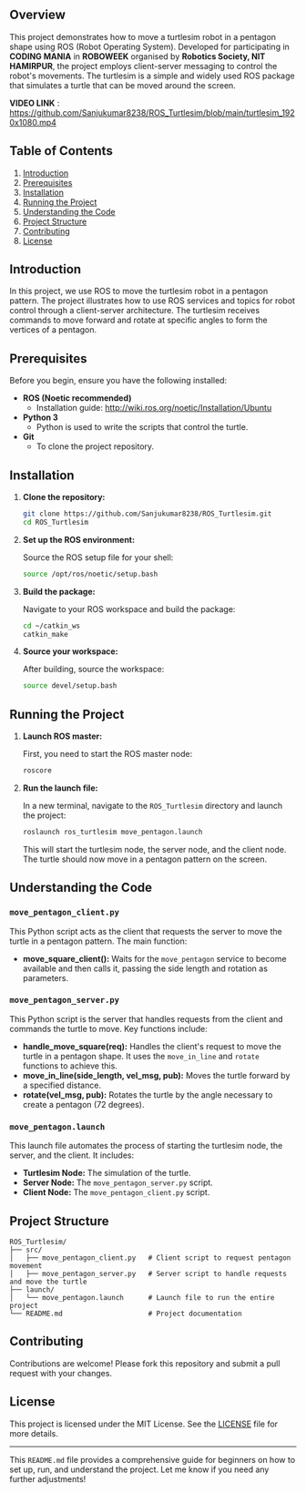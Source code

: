 ## Overview

This project demonstrates how to move a turtlesim robot in a pentagon shape using ROS (Robot Operating System). Developed for participating in **CODING MANIA** in **ROBOWEEK** organised by **Robotics Society, NIT HAMIRPUR**, the project employs client-server messaging to control the robot's movements. The turtlesim is a simple and widely used ROS package that simulates a turtle that can be moved around the screen.

**VIDEO LINK** : https://github.com/Sanjukumar8238/ROS_Turtlesim/blob/main/turtlesim_1920x1080.mp4


## Table of Contents

1. [Introduction](#introduction)
2. [Prerequisites](#prerequisites)
3. [Installation](#installation)
4. [Running the Project](#running-the-project)
5. [Understanding the Code](#understanding-the-code)
6. [Project Structure](#project-structure)
7. [Contributing](#contributing)
8. [License](#license)

## Introduction

In this project, we use ROS to move the turtlesim robot in a pentagon pattern. The project illustrates how to use ROS services and topics for robot control through a client-server architecture. The turtlesim receives commands to move forward and rotate at specific angles to form the vertices of a pentagon.

## Prerequisites

Before you begin, ensure you have the following installed:

- **ROS (Noetic recommended)**
  - Installation guide: http://wiki.ros.org/noetic/Installation/Ubuntu
- **Python 3**
  - Python is used to write the scripts that control the turtle.
- **Git**
  - To clone the project repository.

## Installation

1. **Clone the repository:**

   ```bash
   git clone https://github.com/Sanjukumar8238/ROS_Turtlesim.git
   cd ROS_Turtlesim
   ```

2. **Set up the ROS environment:**

   Source the ROS setup file for your shell:

   ```bash
   source /opt/ros/noetic/setup.bash
   ```

3. **Build the package:**

   Navigate to your ROS workspace and build the package:

   ```bash
   cd ~/catkin_ws
   catkin_make
   ```

4. **Source your workspace:**

   After building, source the workspace:

   ```bash
   source devel/setup.bash
   ```

## Running the Project

1. **Launch ROS master:**

   First, you need to start the ROS master node:

   ```bash
   roscore
   ```

2. **Run the launch file:**

   In a new terminal, navigate to the `ROS_Turtlesim` directory and launch the project:

   ```bash
   roslaunch ros_turtlesim move_pentagon.launch
   ```

   This will start the turtlesim node, the server node, and the client node. The turtle should now move in a pentagon pattern on the screen.

## Understanding the Code

### `move_pentagon_client.py`

This Python script acts as the client that requests the server to move the turtle in a pentagon pattern. The main function:

- **move_square_client():** Waits for the `move_pentagon` service to become available and then calls it, passing the side length and rotation as parameters.

### `move_pentagon_server.py`

This Python script is the server that handles requests from the client and commands the turtle to move. Key functions include:

- **handle_move_square(req):** Handles the client's request to move the turtle in a pentagon shape. It uses the `move_in_line` and `rotate` functions to achieve this.
- **move_in_line(side_length, vel_msg, pub):** Moves the turtle forward by a specified distance.
- **rotate(vel_msg, pub):** Rotates the turtle by the angle necessary to create a pentagon (72 degrees).

### `move_pentagon.launch`

This launch file automates the process of starting the turtlesim node, the server, and the client. It includes:

- **Turtlesim Node:** The simulation of the turtle.
- **Server Node:** The `move_pentagon_server.py` script.
- **Client Node:** The `move_pentagon_client.py` script.

## Project Structure

```
ROS_Turtlesim/
├── src/
│   ├── move_pentagon_client.py   # Client script to request pentagon movement
│   ├── move_pentagon_server.py   # Server script to handle requests and move the turtle
├── launch/
│   └── move_pentagon.launch      # Launch file to run the entire project
└── README.md                     # Project documentation
```

## Contributing

Contributions are welcome! Please fork this repository and submit a pull request with your changes.

## License

This project is licensed under the MIT License. See the [LICENSE](LICENSE) file for more details.

---

This `README.md` file provides a comprehensive guide for beginners on how to set up, run, and understand the project. Let me know if you need any further adjustments!
